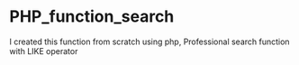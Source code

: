 # PHP_function_search
I created this function from scratch using php, Professional search function with LIKE operator 
